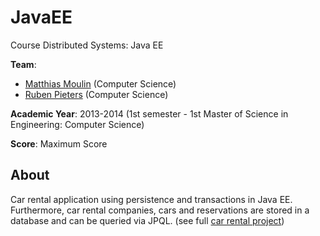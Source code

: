 # JavaEE
Course Distributed Systems: Java EE

**Team**:
* [Matthias Moulin](https://github.com/matt77hias) (Computer Science)
* [Ruben Pieters](https://github.com/rubenpieters) (Computer Science)

**Academic Year**: 2013-2014 (1st semester - 1st Master of Science in Engineering: Computer Science)

**Score**: Maximum Score

## About
Car rental application using persistence and transactions in Java EE. Furthermore, car rental companies, cars and reservations are stored in a database and can be queried via JPQL. (see full [car rental project](https://github.com/matt77hias/meta-carrental))
